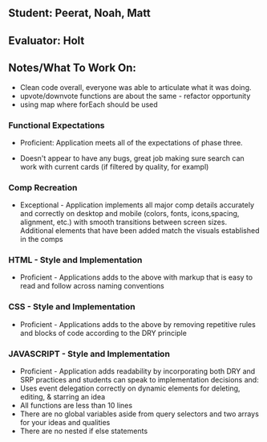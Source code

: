 ## Student: Peerat, Noah, Matt
## Evaluator: Holt
## Notes/What To Work On:
- Clean code overall, everyone was able to articulate what it was doing.
- upvote/downvote functions are about the same - refactor opportunity
- using map where forEach should be used

### Functional Expectations

*  Proficient: Application meets all of the expectations of phase three.
 - Doesn't appear to have any bugs, great job making sure search can work with current cards (if filtered by quality, for exampl)
 
### Comp Recreation

*  Exceptional - Application implements all major comp details accurately and correctly on desktop and mobile (colors, fonts, icons,spacing, alignment,  etc.) with smooth transitions between screen sizes. Additional elements that have been added match the visuals established in the comps

### HTML - Style and Implementation

*  Proficient - Applications adds to the above with markup that is easy to read and follow across naming conventions

### CSS - Style and Implementation

*  Proficient - Applications adds to the above by removing repetitive rules and blocks of code according to the DRY principle

### JAVASCRIPT - Style and Implementation

*  Proficient - Application adds readability by incorporating both DRY and SRP practices and students can speak to implementation decisions and:
  *  Uses event delegation correctly on dynamic elements for deleting, editing, & starring an idea
  *  All functions are less than 10 lines
  *  There are no global variables aside from query selectors and two arrays for your ideas and qualities
  *  There are no nested if else statements
